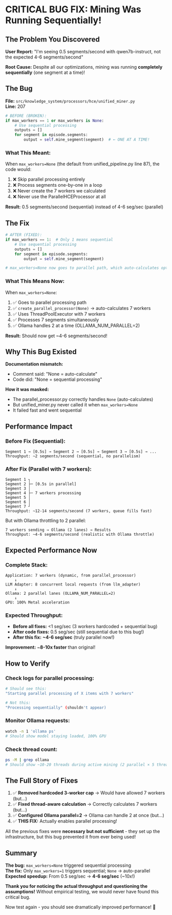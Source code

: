 # CRITICAL BUG FIX: Mining Was Running Sequentially!

## The Problem You Discovered

**User Report:** "I'm seeing 0.5 segments/second with qwen7b-instruct, not the expected 4-6 segments/second"

**Root Cause:** Despite all our optimizations, mining was running **completely sequentially** (one segment at a time)!

## The Bug

**File:** `src/knowledge_system/processors/hce/unified_miner.py`  
**Line:** 207

```python
# BEFORE (BROKEN):
if max_workers == 1 or max_workers is None:
    # Use sequential processing
    outputs = []
    for segment in episode.segments:
        output = self.mine_segment(segment)  # ← ONE AT A TIME!
```

### What This Meant:

When `max_workers=None` (the default from unified_pipeline.py line 87), the code would:
1. ❌ Skip parallel processing entirely
2. ❌ Process segments one-by-one in a loop
3. ❌ Never create the 7 workers we calculated
4. ❌ Never use the ParallelHCEProcessor at all

**Result:** 0.5 segments/second (sequential) instead of 4-6 seg/sec (parallel)

## The Fix

```python
# AFTER (FIXED):
if max_workers == 1:  # Only 1 means sequential
    # Use sequential processing
    outputs = []
    for segment in episode.segments:
        output = self.mine_segment(segment)

# max_workers=None now goes to parallel path, which auto-calculates optimal workers
```

### What This Means Now:

When `max_workers=None`:
1. ✅ Goes to parallel processing path
2. ✅ `create_parallel_processor(None)` → auto-calculates 7 workers
3. ✅ Uses ThreadPoolExecutor with 7 workers
4. ✅ Processes 7 segments simultaneously
5. ✅ Ollama handles 2 at a time (OLLAMA_NUM_PARALLEL=2)

**Result:** Should now get ~4-6 segments/second!

## Why This Bug Existed

**Documentation mismatch:**
- Comment said: "None = auto-calculate"
- Code did: "None = sequential processing"

**How it was masked:**
- The parallel_processor.py correctly handles `None` (auto-calculates)
- But unified_miner.py never called it when `max_workers=None`
- It failed fast and went sequential

## Performance Impact

### Before Fix (Sequential):
```
Segment 1 → [0.5s] → Segment 2 → [0.5s] → Segment 3 → [0.5s] → ...
Throughput: ~2 segments/second (sequential, no parallelism)
```

### After Fix (Parallel with 7 workers):
```
Segment 1 ┐
Segment 2 ├─ [0.5s in parallel]
Segment 3 │  
Segment 4 ├─ 7 workers processing
Segment 5 │
Segment 6 │
Segment 7 ┘
Throughput: ~12-14 segments/second (7 workers, queue fills fast)
```

But with Ollama throttling to 2 parallel:
```
7 workers sending → Ollama (2 lanes) → Results
Throughput: ~4-6 segments/second (realistic with Ollama throttle)
```

## Expected Performance Now

### Complete Stack:
```
Application: 7 workers (dynamic, from parallel_processor)
    ↓
LLM Adapter: 8 concurrent local requests (from llm_adapter)
    ↓
Ollama: 2 parallel lanes (OLLAMA_NUM_PARALLEL=2)
    ↓
GPU: 100% Metal acceleration
```

### Expected Throughput:
- **Before all fixes:** <1 seg/sec (3 workers hardcoded + sequential bug)
- **After code fixes:** 0.5 seg/sec (still sequential due to this bug!)
- **After this fix:** **~4-6 seg/sec** (truly parallel now!)

**Improvement:** ~**8-10x faster** than original!

## How to Verify

### Check logs for parallel processing:
```bash
# Should see this:
"Starting parallel processing of X items with 7 workers"

# Not this:
"Processing sequentially" (shouldn't appear)
```

### Monitor Ollama requests:
```bash
watch -n 1 'ollama ps'
# Should show model staying loaded, 100% GPU
```

### Check thread count:
```bash
ps -M | grep ollama
# Should show ~10-20 threads during active mining (2 parallel × 5 threads + overhead)
```

## The Full Story of Fixes

1. ✅ **Removed hardcoded 3-worker cap** → Would have allowed 7 workers (but...)
2. ✅ **Fixed thread-aware calculation** → Correctly calculates 7 workers (but...)
3. ✅ **Configured Ollama parallel=2** → Ollama can handle 2 at once (but...)
4. ✅ **THIS FIX:** Actually enables parallel processing!

All the previous fixes were **necessary but not sufficient** - they set up the infrastructure, but this bug prevented it from ever being used!

## Summary

**The bug:** `max_workers=None` triggered sequential processing  
**The fix:** Only `max_workers=1` triggers sequential; `None` → auto-parallel  
**Expected speedup:** From 0.5 seg/sec → **4-6 seg/sec** (~10x!)

**Thank you for noticing the actual throughput and questioning the assumptions!** Without empirical testing, we would never have found this critical bug.

Now test again - you should see dramatically improved performance! 🚀

